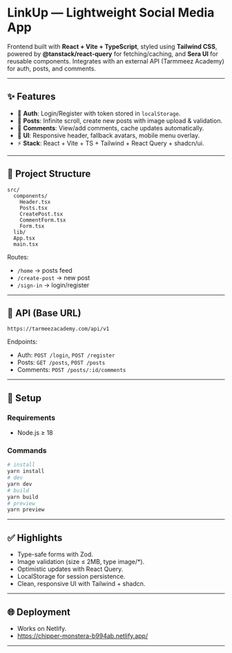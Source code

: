 # LinkUp — Lightweight Social Media App

Frontend built with **React + Vite + TypeScript**, styled using **Tailwind CSS**, powered by **@tanstack/react-query** for fetching/caching, and **Sera UI** for reusable components. Integrates with an external API (Tarmmeez Academy) for auth, posts, and comments.

---

## ✨ Features

* 🔐 **Auth**: Login/Register with token stored in `localStorage`.
* 📝 **Posts**: Infinite scroll, create new posts with image upload & validation.
* 💬 **Comments**: View/add comments, cache updates automatically.
* 🎨 **UI**: Responsive header, fallback avatars, mobile menu overlay.
* ⚡ **Stack**: React + Vite + TS + Tailwind + React Query + shadcn/ui.

---

## 📂 Project Structure

```
src/
  components/
    Header.tsx
    Posts.tsx
    CreatePost.tsx
    CommentForm.tsx
    Form.tsx
  lib/
  App.tsx
  main.tsx
```

Routes:

* `/home` → posts feed
* `/create-post` → new post
* `/sign-in` → login/register

---

## 🔌 API (Base URL)

```
https://tarmeezacademy.com/api/v1
```

Endpoints:

* Auth: `POST /login`, `POST /register`
* Posts: `GET /posts`, `POST /posts`
* Comments: `POST /posts/:id/comments`

---

## 🚀 Setup

### Requirements

* Node.js ≥ 18

### Commands

```bash
# install
yarn install
# dev
yarn dev
# build
yarn build
# preview
yarn preview
```

---

## ✅ Highlights

* Type-safe forms with Zod.
* Image validation (size ≤ 2MB, type image/\*).
* Optimistic updates with React Query.
* LocalStorage for session persistence.
* Clean, responsive UI with Tailwind + shadcn.

---

## 🌐 Deployment

* Works on Netlify.
* https://chipper-monstera-b994ab.netlify.app/

---
